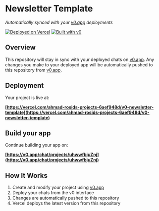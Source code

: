 # Newsletter Template

*Automatically synced with your [v0.app](https://v0.app) deployments*

[![Deployed on Vercel](https://img.shields.io/badge/Deployed%20on-Vercel-black?style=for-the-badge&logo=vercel)](https://vercel.com/ahmad-rosids-projects-6aef948d/v0-newsletter-template)
[![Built with v0](https://img.shields.io/badge/Built%20with-v0.app-black?style=for-the-badge)](https://v0.app/chat/projects/uhwwfbjuZnj)

## Overview

This repository will stay in sync with your deployed chats on [v0.app](https://v0.app).
Any changes you make to your deployed app will be automatically pushed to this repository from [v0.app](https://v0.app).

## Deployment

Your project is live at:

**[https://vercel.com/ahmad-rosids-projects-6aef948d/v0-newsletter-template](https://vercel.com/ahmad-rosids-projects-6aef948d/v0-newsletter-template)**

## Build your app

Continue building your app on:

**[https://v0.app/chat/projects/uhwwfbjuZnj](https://v0.app/chat/projects/uhwwfbjuZnj)**

## How It Works

1. Create and modify your project using [v0.app](https://v0.app)
2. Deploy your chats from the v0 interface
3. Changes are automatically pushed to this repository
4. Vercel deploys the latest version from this repository